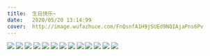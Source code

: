 ```yaml
---
title:	生日快乐~
date:	2020/05/20 13:14:99
cover:	http://image.wufazhuce.com/FnQsnfA1H9jSUEd9NQIAjaPns6Pv
---
```

![](http://gitee.com/lishisan/Images/raw/master/L_img/0.jpg)
![](http://gitee.com/lishisan/Images/raw/master/L_img/1.jpg)
![](http://gitee.com/lishisan/Images/raw/master/L_img/2.jpg)
![](http://gitee.com/lishisan/Images/raw/master/L_img/3.jpg)
![](http://gitee.com/lishisan/Images/raw/master/L_img/4.jpg)
![](http://gitee.com/lishisan/Images/raw/master/L_img/5.jpg)
![](http://gitee.com/lishisan/Images/raw/master/L_img/6.jpg)
![](http://gitee.com/lishisan/Images/raw/master/L_img/1.gif)
![](http://gitee.com/lishisan/Images/raw/master/L_img/2.gif)
![](http://gitee.com/lishisan/Images/raw/master/L_img/3.gif)
![](http://gitee.com/lishisan/Images/raw/master/L_img/4.gif)
![](http://gitee.com/lishisan/Images/raw/master/L_img/5.gif)
![](http://gitee.com/lishisan/Images/raw/master/L_img/6.gif)

